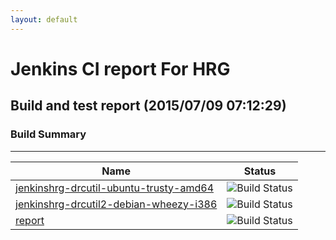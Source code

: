 ```yaml
---
layout: default
---
```

# Jenkins CI report For HRG
## Build and test report (2015/07/09 07:12:29)
### Build Summary
___
  
|Name|Status|
|---|---|
|[jenkinshrg-drcutil-ubuntu-trusty-amd64](http://jenkinshrg.github.io/jenkinshrg-drcutil-ubuntu-trusty-amd64)|![Build Status](http://jenkinshrg.github.io/jenkinshrg-drcutil-ubuntu-trusty-amd64/badge.svg)|
|[jenkinshrg-drcutil2-debian-wheezy-i386](http://jenkinshrg.github.io/jenkinshrg-drcutil2-debian-wheezy-i386)|![Build Status](http://jenkinshrg.github.io/jenkinshrg-drcutil2-debian-wheezy-i386/badge.svg)|
|[report](http://jenkinshrg.github.io/report)|![Build Status](http://jenkinshrg.github.io/report/badge.svg)|
